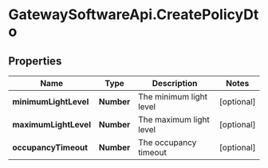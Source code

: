 # GatewaySoftwareApi.CreatePolicyDto

## Properties
Name | Type | Description | Notes
------------ | ------------- | ------------- | -------------
**minimumLightLevel** | **Number** | The minimum light level | [optional] 
**maximumLightLevel** | **Number** | The maximum light level | [optional] 
**occupancyTimeout** | **Number** | The occupancy timeout | [optional] 


